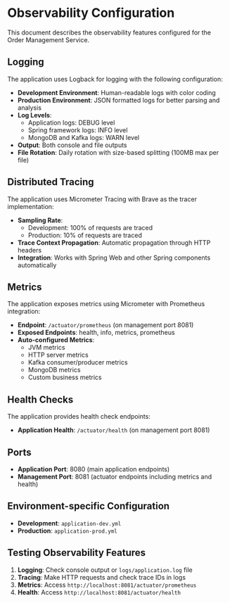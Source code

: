 # Observability Configuration

This document describes the observability features configured for the Order Management Service.

## Logging

The application uses Logback for logging with the following configuration:

- **Development Environment**: Human-readable logs with color coding
- **Production Environment**: JSON formatted logs for better parsing and analysis
- **Log Levels**: 
  - Application logs: DEBUG level
  - Spring framework logs: INFO level
  - MongoDB and Kafka logs: WARN level
- **Output**: Both console and file outputs
- **File Rotation**: Daily rotation with size-based splitting (100MB max per file)

## Distributed Tracing

The application uses Micrometer Tracing with Brave as the tracer implementation:

- **Sampling Rate**: 
  - Development: 100% of requests are traced
  - Production: 10% of requests are traced
- **Trace Context Propagation**: Automatic propagation through HTTP headers
- **Integration**: Works with Spring Web and other Spring components automatically

## Metrics

The application exposes metrics using Micrometer with Prometheus integration:

- **Endpoint**: `/actuator/prometheus` (on management port 8081)
- **Exposed Endpoints**: health, info, metrics, prometheus
- **Auto-configured Metrics**:
  - JVM metrics
  - HTTP server metrics
  - Kafka consumer/producer metrics
  - MongoDB metrics
  - Custom business metrics

## Health Checks

The application provides health check endpoints:

- **Application Health**: `/actuator/health` (on management port 8081)

## Ports

- **Application Port**: 8080 (main application endpoints)
- **Management Port**: 8081 (actuator endpoints including metrics and health)

## Environment-specific Configuration

- **Development**: `application-dev.yml`
- **Production**: `application-prod.yml`

## Testing Observability Features

1. **Logging**: Check console output or `logs/application.log` file
2. **Tracing**: Make HTTP requests and check trace IDs in logs
3. **Metrics**: Access `http://localhost:8081/actuator/prometheus`
4. **Health**: Access `http://localhost:8081/actuator/health`